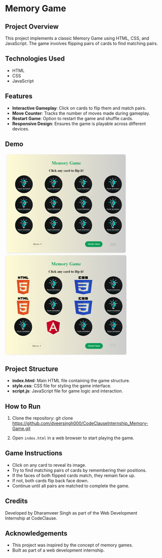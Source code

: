 # Memory Game

## Project Overview
This project implements a classic Memory Game using HTML, CSS, and JavaScript. The game involves flipping pairs of cards to find matching pairs.

## Technologies Used
- HTML
- CSS
- JavaScript

## Features
- **Interactive Gameplay**: Click on cards to flip them and match pairs.
- **Move Counter**: Tracks the number of moves made during gameplay.
- **Restart Game**: Option to restart the game and shuffle cards.
- **Responsive Design**: Ensures the game is playable across different devices.

## Demo
<img src="Demo/Memory-Game1.png" alt="Memory Game Preview" width="400"> <img src="Demo/Memory-Game2.png" alt="Memory Game Preview" width="400">



## Project Structure
- **index.html**: Main HTML file containing the game structure.
- **style.css**: CSS file for styling the game interface.
- **script.js**: JavaScript file for game logic and interaction.

## How to Run
1. Clone the repository: git clone https://github.com/dveersingh000/CodeClauseInternship_Memory-Game.git

2. Open `index.html` in a web browser to start playing the game.

## Game Instructions
- Click on any card to reveal its image.
- Try to find matching pairs of cards by remembering their positions.
- If the faces of both flipped cards match, they remain face up.
- If not, both cards flip back face down.
- Continue until all pairs are matched to complete the game.

## Credits
Developed by Dharamveer Singh as part of the Web Development Internship at CodeClause.

## Acknowledgements
- This project was inspired by the concept of memory games.
- Built as part of a web development internship.

